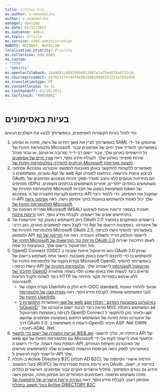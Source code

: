 ```yaml
---
title: בעיות באסימונים
ms.author: v-smandalika
author: v-smandalika
manager: dansimp
ms.date: 01/15/2021
ms.audience: Admin
ms.topic: article
ms.service: o365-administration
ROBOTS: NOINDEX, NOFOLLOW
localization_priority: Priority
ms.collection: Adm_O365
ms.custom:
- "7774"
- "9004351"
ms.openlocfilehash: 14a9681c08920094813497e7a75eb87bb0733cbc
ms.sourcegitcommit: e378232f4c9ef4e962208100db752221e7bd2dd6
ms.translationtype: MT
ms.contentlocale: he-IL
ms.lasthandoff: 01/20/2021
ms.locfileid: "49916842"
---
```

# <a name="issues-with-tokens"></a>בעיות באסימונים

כדי לנהל בעיות הקשורות לאסימונים, באפשרותך לבצע את השלבים הבאים:

1. באפשרותך לציין את משך החיים של גישה, מזהה או אסימון SAML שהונפקו על-ידי פלטפורמת הזהות של Microsoft. באפשרותך להגדיר אורך חיים של אסימונים עבור כל היישומים בארגון שלך, עבור יישום רב-דייר (מרובה ארגונים), או עבור מנהל שירות ספציפי בארגון שלך. לקבלת מידע נוסף, ראה [אורך חיים של אסימונים הניתנים להגדרה בפלטפורמת הזהות של Microsoft (תצוגה מקדימה)](https://docs.microsoft.com/azure/active-directory/develop/active-directory-configurable-token-lifetimes).
2. אסימוני Access מאפשרים ללקוחות להתקשר באופן מאובטח לממשקי אינטרנט מוגנים, ומשתמשים ב-Api של web Api לביצוע אימות והרשאה. בהתאם למפרט OAuth, אסימונים של access הם מחרוזות אטומים ללא עיצוב מוגדר-ספקי זהויות מסוימים (IDPs) משתמשים במזהים ייחודיים, אחרים משתמשים בכתמים מוצפנים. פלטפורמת הזהויות של Microsoft משתמשת במגוון של תבניות token של access, בהתאם לקביעת התצורה של ה-API שמקבל את האסימון. כדי ללמוד כיצד ה-API שלך יכול לאמת ולהשתמש בטענות בתוך אסימון גישה, ראה [אסימוני גישה לפלטפורמת הזהות של Microsoft](https://docs.microsoft.com/azure/active-directory/develop/userinfo#calling-the-userinfo-endpoint).
3. ספריית האימות של Microsoft (MSAL) תומכת במספר זרימות אימות לשימוש בתרחישים שונים של יישומים. לקבלת מידע נוסף, ראה [זרימות אימות](https://docs.microsoft.com/azure/active-directory/develop/msal-authentication-flows#how-each-flow-emits-tokens-and-codes).
4. ניתן להשתמש במענק קוד ההרשאות של OAuth 2.0 ביישומים המותקנים במכשיר כדי לקבל גישה למשאבים מוגנים, כגון רכיבי Api של אינטרנט. באמצעות היישום של פלטפורמת הזהויות של Microsoft OAuth 2.0, באפשרותך להוסיף גישה לכניסה ולממשק API ליישומי הטלפון הנייד ולשולחן העבודה. ראה את [הזרימה של קוד הזיהוי של Microsoft וזרימת קוד ההרשאות של OAuth 2.0](https://docs.microsoft.com/azure/active-directory/develop/v2-oauth2-auth-code-flow#refresh-the-access-token) לאופן התיכנות ישירות מול הפרוטוקול ביישום שלך, באמצעות כל שפה.
5. OpenID Connect (OIDC) הוא פרוטוקול אימות שנבנה ב-OAuth 2.0 שניתן להשתמש בו כדי להיכנס ליישום באופן מאובטח. כאשר אתה משתמש ביישום של נקודת הקצה של פלטפורמת הזהות של Microsoft OpenID, באפשרותך להוסיף גישת כניסה ו-API ליישומים שלך. [פלטפורמת הזהויות של microsoft ופרוטוקול החיבור של OpenID](https://docs.microsoft.com/azure/active-directory/develop/v2-protocols-oidc#send-the-sign-in-request) מראים כיצד לעשות זאת באופן שאינו תלוי בשפה ומתארת כיצד לשלוח ולקבל הודעות HTTP ללא שימוש בספריות מקור פתיחה של microsoft.
    - נקודת הקצה של UserInfo היא חלק מ-OIDC standard, שנועד להחזיר טענות לגבי המשתמש שאומת. לקבלת מידע נוסף, ראה [נקודת קצה של פלטפורמת הזהות של UserInfo](https://docs.microsoft.com/azure/active-directory/develop/userinfo#consider-use-an-id-token-instead).
    - האפשרות [התקשרות ל-api של web app באינטרנט באמצעות המדגם ' תכלת ולOpenID](https://docs.microsoft.com/samples/azure-samples/active-directory-dotnet-webapp-webapi-openidconnect/active-directory-dotnet-webapp-webapi-openidconnect/) ' מראה כיצד לבנות יישום אינטרנט של MVC המשתמש בתכלת ad לכניסה באמצעות הפרוטוקול OpenID Connect ולאחר מכן להתקשר ל-api של אינטרנט תחת הזהות של המשתמש החתום באמצעות אסימונים שהושגו דרך OAuth 2.0. דוגמה זו משתמשת ב-OpenID חיבור ASP .Net OWIN תווכה ו-ADAL .Net.
6. [קביעת התצורה של יישום כדי לחשוף WEB api](https://docs.microsoft.com/azure/active-directory/develop/quickstart-configure-app-expose-web-apis) -בתחלה זה, עליך לרשום API של web api עם פלטפורמת הזהות של Microsoft ולחשוף אותו ליישומי לקוח על-ידי הוספת טווח דוגמה. על-ידי רישום ה-API של האינטרנט וחשיפת הטווחים, באפשרותך לספק גישה מבוססת הרשאות למשאבים שלה למשתמשים מורשים וליישומי לקוח הניגשים ל-API שלך.
7. ב-תכלת Active Directory B2C (תכלת AD B2C), הזרמת אישורי הסיסמה של בעלי המשאב (ROPC) היא זרימת אימות סטנדרטית של OAuth. בזרימה זו, יישום, הידוע גם כגורם המסתמך, מחליף אישורים חוקיים עבור אסימונים. האישורים כוללים מזהה משתמש וסיסמה. האסימונים המוחזרים הם אסימון מזהה, אסימון גישה ואסימון רענון. לקבלת מידע נוסף, ראה [הגדרת זרימת אישורים של סיסמאות של בעלי משאב בתכלת Active DIRECTORY B2C](https://docs.microsoft.com/azure/active-directory-b2c/add-ropc-policy?tabs=app-reg-ga&pivots=b2c-user-flow). 

